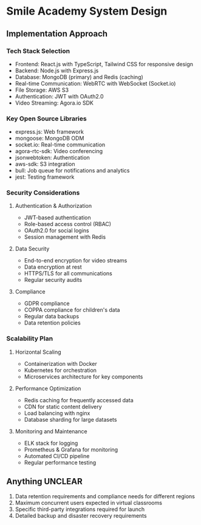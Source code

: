 # Smile Academy System Design

## Implementation Approach

### Tech Stack Selection
- Frontend: React.js with TypeScript, Tailwind CSS for responsive design
- Backend: Node.js with Express.js
- Database: MongoDB (primary) and Redis (caching)
- Real-time Communication: WebRTC with WebSocket (Socket.io)
- File Storage: AWS S3
- Authentication: JWT with OAuth2.0
- Video Streaming: Agora.io SDK

### Key Open Source Libraries
- express.js: Web framework
- mongoose: MongoDB ODM
- socket.io: Real-time communication
- agora-rtc-sdk: Video conferencing
- jsonwebtoken: Authentication
- aws-sdk: S3 integration
- bull: Job queue for notifications and analytics
- jest: Testing framework

### Security Considerations
1. Authentication & Authorization
   - JWT-based authentication
   - Role-based access control (RBAC)
   - OAuth2.0 for social logins
   - Session management with Redis

2. Data Security
   - End-to-end encryption for video streams
   - Data encryption at rest
   - HTTPS/TLS for all communications
   - Regular security audits

3. Compliance
   - GDPR compliance
   - COPPA compliance for children's data
   - Regular data backups
   - Data retention policies

### Scalability Plan
1. Horizontal Scaling
   - Containerization with Docker
   - Kubernetes for orchestration
   - Microservices architecture for key components

2. Performance Optimization
   - Redis caching for frequently accessed data
   - CDN for static content delivery
   - Load balancing with nginx
   - Database sharding for large datasets

3. Monitoring and Maintenance
   - ELK stack for logging
   - Prometheus & Grafana for monitoring
   - Automated CI/CD pipeline
   - Regular performance testing

## Anything UNCLEAR
1. Data retention requirements and compliance needs for different regions
2. Maximum concurrent users expected in virtual classrooms
3. Specific third-party integrations required for launch
4. Detailed backup and disaster recovery requirements